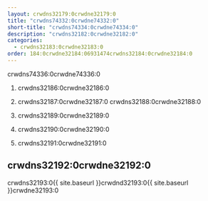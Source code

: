 ```yaml
---
layout: crwdns32179:0crwdne32179:0
title: "crwdns74332:0crwdne74332:0"
short-title: "crwdns74334:0crwdne74334:0"
description: "crwdns32182:0crwdne32182:0"
categories:
  - crwdns32183:0crwdne32183:0
order: 184:0crwdne32184:06931474crwdns32184:0crwdne32184:0
---
```

crwdns74336:0crwdne74336:0

1. crwdns32186:0crwdne32186:0

2. crwdns32187:0crwdne32187:0 crwdns32188:0crwdne32188:0

3. crwdns32189:0crwdne32189:0

4. crwdns32190:0crwdne32190:0

5. crwdns32191:0crwdne32191:0

## crwdns32192:0crwdne32192:0

crwdns32193:0{{ site.baseurl }}crwdnd32193:0{{ site.baseurl }}crwdne32193:0